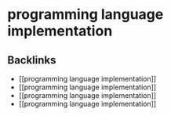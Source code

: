 # programming language implementation



<a id="org2a23cd0"></a>

## Backlinks

-   [[programming language implementation]]
-   [[programming language implementation]]
-   [[programming language implementation]]
-   [[programming language implementation]]
